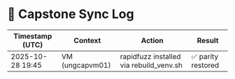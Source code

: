 # 🧾 Capstone Sync Log

| Timestamp (UTC)  | Context         | Action                                  | Result            |
| ---------------- | --------------- | --------------------------------------- | ----------------- |
| 2025-10-28 19:45 | VM (ungcapvm01) | rapidfuzz installed via rebuild_venv.sh | ✅ parity restored |
